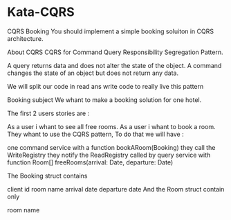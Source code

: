 # Kata-CQRS

CQRS Booking
You should implement a simple booking soluiton in CQRS architecture.

About CQRS
CQRS for Command Query Responsibility Segregation Pattern.

A query returns data and does not alter the state of the object. A command changes the state of an object but does not return any data.

We will split our code in read ans write code to really live this pattern

Booking subject
We whant to make a booking solution for one hotel.

The first 2 users stories are :

As a user i whant to see all free rooms.
As a user i whant to book a room.
They whant to use the CQRS pattern, To do that we will have :

one command service with a function bookARoom(Booking) they call the WriteRegistry they notify the ReadRegistry called by query service with function Room[] freeRooms(arrival: Date, departure: Date)

The Booking struct contains

client id
room name
arrival date
departure date
And the Room struct contain only

room name

